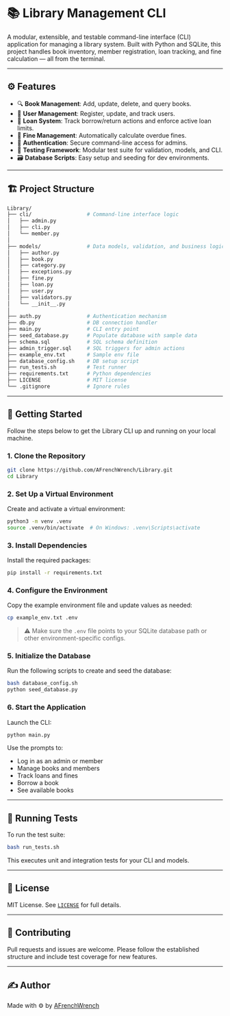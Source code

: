 # 📚 Library Management CLI

A modular, extensible, and testable command-line interface (CLI) application for managing a library system. Built with Python and SQLite, this project handles book inventory, member registration, loan tracking, and fine calculation — all from the terminal.

---

## ⚙️ Features

- 🔍 **Book Management**: Add, update, delete, and query books.
- 👤 **User Management**: Register, update, and track users.
- 📆 **Loan System**: Track borrow/return actions and enforce active loan limits.
- 💸 **Fine Management**: Automatically calculate overdue fines.
- 🔐 **Authentication**: Secure command-line access for admins.
- 🧪 **Testing Framework**: Modular test suite for validation, models, and CLI.
- 🗃️ **Database Scripts**: Easy setup and seeding for dev environments.

---

## 🏗️ Project Structure

```bash
Library/
├── cli/                  # Command-line interface logic
│   ├── admin.py
│   ├── cli.py
│   └── member.py
│
├── models/               # Data models, validation, and business logic
│   ├── author.py
│   ├── book.py
│   ├── category.py
│   ├── exceptions.py
│   ├── fine.py
│   ├── loan.py
│   ├── user.py
│   ├── validators.py
│   └── __init__.py
│
├── auth.py               # Authentication mechanism
├── db.py                 # DB connection handler
├── main.py               # CLI entry point
├── seed_database.py      # Populate database with sample data
├── schema.sql            # SQL schema definition
├── admin_trigger.sql     # SQL triggers for admin actions
├── example_env.txt       # Sample env file
├── database_config.sh    # DB setup script
├── run_tests.sh          # Test runner
├── requirements.txt      # Python dependencies
├── LICENSE               # MIT license
└── .gitignore            # Ignore rules
````

---

## 🚀 Getting Started

Follow the steps below to get the Library CLI up and running on your local machine.

### 1. Clone the Repository

```bash
git clone https://github.com/AFrenchWrench/Library.git
cd Library
```

### 2. Set Up a Virtual Environment

Create and activate a virtual environment:

```bash
python3 -m venv .venv
source .venv/bin/activate  # On Windows: .venv\Scripts\activate
```

### 3. Install Dependencies

Install the required packages:

```bash
pip install -r requirements.txt
```

### 4. Configure the Environment

Copy the example environment file and update values as needed:

```bash
cp example_env.txt .env
```

> ⚠️ Make sure the `.env` file points to your SQLite database path or other environment-specific configs.

### 5. Initialize the Database

Run the following scripts to create and seed the database:

```bash
bash database_config.sh
python seed_database.py
```

### 6. Start the Application

Launch the CLI:

```bash
python main.py
```

Use the prompts to:

* Log in as an admin or member
* Manage books and members
* Track loans and fines
* Borrow a book
* See available books

---

## 🧪 Running Tests

To run the test suite:

```bash
bash run_tests.sh
```

This executes unit and integration tests for your CLI and models.

---

## 📜 License

MIT License. See [`LICENSE`](LICENSE) for full details.

---

## 🤝 Contributing

Pull requests and issues are welcome. Please follow the established structure and include test coverage for new features.

---

## ✍️ Author

Made with ⚙️ by [AFrenchWrench](https://github.com/AFrenchWrench)
